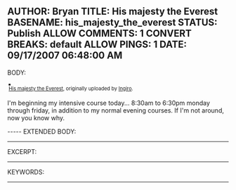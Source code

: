 AUTHOR: Bryan
TITLE: His majesty the Everest
BASENAME: his_majesty_the_everest
STATUS: Publish
ALLOW COMMENTS: 1
CONVERT BREAKS: __default__
ALLOW PINGS: 1
DATE: 09/17/2007 06:48:00 AM
-----
BODY:
<style type="text/css">
.flickr-photo { border: solid 2px #000000; }
.flickr-yourcomment { }
.flickr-frame { text-align: left; padding: 3px; }
.flickr-caption { font-size: 0.8em; margin-top: 0px; }
</style>

<div class="flickr-frame">
	<a href="http://www.flickr.com/photos/ingiro/1351799584/" title="photo sharing"><img src="http://farm2.static.flickr.com/1099/1351799584_0504c49245.jpg" class="flickr-photo" alt="" /></a>
<br />
	<span class="flickr-caption"><a href="http://www.flickr.com/photos/ingiro/1351799584/">His majesty the Everest</a>, originally uploaded by <a href="http://www.flickr.com/people/ingiro/">Ingiro</a>.</span>
</div>
				
<p class="flickr-yourcomment">
	I'm beginning my intensive course today... 8:30am to 6:30pm  monday through friday, in addition to my normal evening courses. If I'm not around, now you know why.
</p>
-----
EXTENDED BODY:

-----
EXCERPT:

-----
KEYWORDS:

-----


